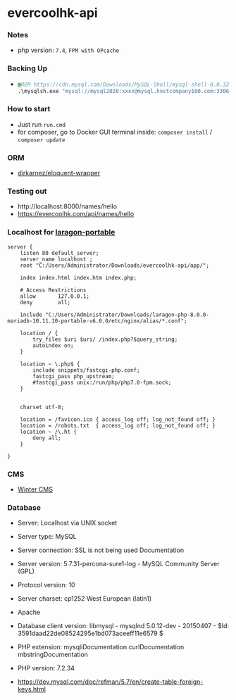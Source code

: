 evercoolhk-api
==============
### Notes
- php version: `7.4`, `FPM with OPcache`

### Backing Up
- ```cmd
  @REM https://cdn.mysql.com/Downloads/MySQL-Shell/mysql-shell-8.0.32-windows-x86-64bit.zip
  .\mysqlsh.exe "mysql://mysql2020:xxxx@mysql.hostcompany100.com:3306" -- util dumpSchemas evercoolhk_2020 --output-url=file:///%USERPROFILE%/Downloads/exports
  ```

### How to start
- Just run `run.cmd`
- for composer, go to Docker GUI terminal inside: `composer install` / `composer update`
 
### ORM
- [dirkarnez/eloquent-wrapper](https://github.com/dirkarnez/eloquent-wrapper)
  
### Testing out
- http://localhost:8000/names/hello
- https://evercoolhk.com/api/names/hello
 

### Localhost for [laragon-portable](https://github.com/dirkarnez/laragon-portable)
```nginx
server {
    listen 80 default_server;
    server_name localhost ;
    root "C:/Users/Administrator/Downloads/evercoolhk-api/app/";
    
    index index.html index.htm index.php;
 
    # Access Restrictions
    allow       127.0.0.1;
    deny        all;
 
    include "C:/Users/Administrator/Downloads/laragon-php-8.0.0-mariadb-10.11.10-portable-v6.0.0/etc/nginx/alias/*.conf";

    location / {
        try_files $uri $uri/ /index.php?$query_string;
		autoindex on;
    }
    
    location ~ \.php$ {
        include snippets/fastcgi-php.conf;
        fastcgi_pass php_upstream;		
        #fastcgi_pass unix:/run/php/php7.0-fpm.sock;
    }

	
    charset utf-8;
	
    location = /favicon.ico { access_log off; log_not_found off; }
    location = /robots.txt  { access_log off; log_not_found off; }
    location ~ /\.ht {
        deny all;
    }
	
}
```

### CMS
- [Winter CMS](https://github.com/wintercms)

### Database
- Server: Localhost via UNIX socket
- Server type: MySQL
- Server connection: SSL is not being used Documentation
- Server version: 5.7.31-percona-sure1-log - MySQL Community Server (GPL)
- Protocol version: 10
- Server charset: cp1252 West European (latin1)

- Apache
- Database client version: libmysql - mysqlnd 5.0.12-dev - 20150407 - $Id: 3591daad22de08524295e1bd073aceeff11e6579 $
- PHP extension: mysqliDocumentation curlDocumentation mbstringDocumentation
- PHP version: 7.2.34

- https://dev.mysql.com/doc/refman/5.7/en/create-table-foreign-keys.html

